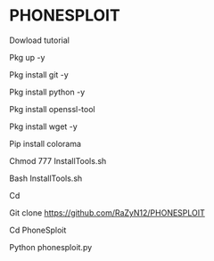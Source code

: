 # PHONESPLOIT
Dowload tutorial 

Pkg up -y

Pkg install git -y

Pkg install python -y

Pkg install openssl-tool

Pkg install wget -y

Pip install colorama

Chmod 777 InstallTools.sh

Bash InstallTools.sh

Cd

Git clone https://github.com/RaZyN12/PHONESPLOIT

Cd PhoneSploit

Python phonesploit.py
